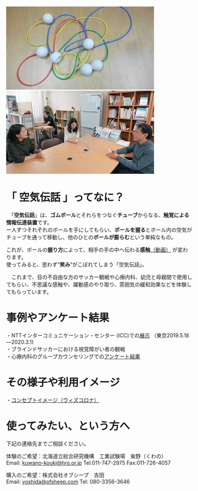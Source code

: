 ![画像の説明1](image/air_transmission.jpg "air_transmission")
![画像の説明2](image/sceen1.jpg "sceen1")

# 「 空気伝話 」ってなに？
　「**空気伝話**」は、**ゴムボール**とそれらをつなぐ**チューブ**からなる、**触覚による情報伝達装置**です。  
一人ずつそれぞれのボールを手にしてもらい、**ボールを握る**とボール内の空気がチューブを通って移動し、他のひとの**ボールが膨らむ**という単純なもの。  

これが、ボールの**握り方**によって、相手の手の中へ伝わる**感触**[（動画）](movie/movie1.mp4)  が変わります。  
 使ってみると、思わず“**笑み**”がこぼれてしまう「空気伝話」。  
 
　これまで、目の不自由な方のサッカー観戦や心療内科、幼児と母親間で使用してもらい、不思議な感触や、躍動感のやり取り、雰囲気の緩和効果などを体験してもらっています。　　

# 事例やアンケート結果  
 ・NTTインターコミュニケーション・センター (ICC)での[展示](https://www.ntticc.or.jp/ja/exhibitions/2019/social-haptics-lab/) （東京2019.5.18—2020.3.1)  
 ・ブラインドサッカーにおける視覚障がい者の観戦  
 ・心療内科のグループカウンセリングでの[アンケート結果](image/questionnaire2.jpg) 　　

# その様子や利用イメージ  
・[コンセプトイメージ（ウィズコロナ）](image/air_handshaker.jpg)  

# 使ってみたい、という方へ
下記の連絡先までご相談ください。  

体験のご希望：北海道立総合研究機構　工業試験場　桒野（くわの）  
Email: <kuwano-kouki@hro.or.jp>
Tel:011-747-2975 Fax:011-726-4057

購入のご希望：株式会社オブシープ　吉田  
Email: <yoshida@ofsheep.com>
Tel: 080-3356-3646

